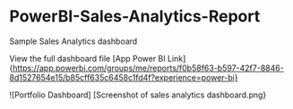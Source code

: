 # PowerBI-Sales-Analytics-Report

Sample Sales Analytics dashboard

View the full dashboard file [App Power BI Link] {https://app.powerbi.com/groups/me/reports/f0b58f63-b597-42f7-8846-8d1527654e15/b85cff635c6458c1fd4f?experience=power-bi}

![Portfolio Dashboard] [Screenshot of sales analytics dashboard.png}
